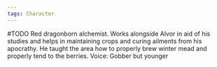 ```yaml
---
tags: Character
---
```

#TODO
Red dragonborn alchemist. Works alongside Alvor in aid of his studies and helps in maintaining crops and curing ailments from his apocrathy. He taught the area how to properly brew winter mead and properly tend to the berries. Voice: Gobber but younger